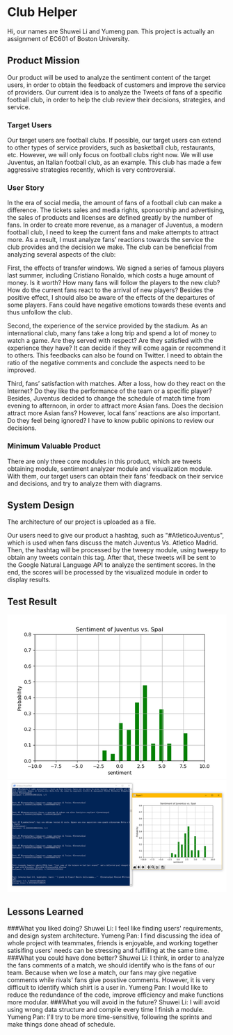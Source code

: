 # Club Helper
Hi, our names are Shuwei Li and Yumeng pan. This project is actually an assignment of EC601 of Boston University. 

## Product Mission
Our product will be used to analyze the sentiment content of the target users, in order to obtain the feedback of customers and improve the service of providers. Our current idea is to analyze the Tweets of fans of a specific football club, in order to help the club review their decisions, strategies, and service.

### Target Users
Our target users are football clubs. If possible, our target users can extend to other types of service providers, such as basketball club, restaurants, etc. However, we will only focus on football clubs right now. We will use Juventus, an Italian football club, as an example. This club has made a few aggressive strategies recently, which is very controversial.

### User Story
In the era of social media, the amount of fans of a football club can make a difference. The tickets sales and media rights, sponsorship and advertising, the sales of products and licenses are defined greatly by the number of fans. In order to create more revenue, as a manager of Juventus, a modern football club, I need to keep the current fans and make attempts to attract more. As a result, I must analyze fans’ reactions towards the service the club provides and the decision we make. The club can be beneficial from analyzing several aspects of the club:

First, the effects of transfer windows.  We signed a series of famous players last summer, including Cristiano Ronaldo, which costs a huge amount of money. Is it worth? How many fans will follow the players to the new club? How do the current fans react to the arrival of new players? Besides the positive effect, I should also be aware of the effects of the departures of some players. Fans could have negative emotions towards these events and thus unfollow the club.

Second, the experience of the service provided by the stadium.  As an international club, many fans take a long trip and spend a lot of money to watch a game. Are they served with respect? Are they satisfied with the experience they have? It can decide if they will come again or recommend it to others. This feedbacks can also be found on Twitter. I need to obtain the ratio of the negative comments and conclude the aspects need to be improved.

Third, fans’ satisfaction with matches. After a loss, how do they react on the Internet? Do they like the performance of the team or a specific player? Besides, Juventus decided to change the schedule of match time from evening to afternoon, in order to attract more Asian fans. Does the decision attract more Asian fans? However, local fans’ reactions are also important. Do they feel being ignored? I have to know public opinions to review our decisions. 

### Minimum Valuable Product 
There are only three core modules in this product, which are tweets obtaining module, sentiment analyzer module and visualization module. With them, our target users can obtain their fans' feedback on their service and decisions, and try to analyze them with diagrams. 

## System Design
The architecture of our project is uploaded as a file. 

Our users need to give our product a hashtag, such as "#AtleticoJuventus", which is used when fans discuss the match Juventus Vs. Atletico Madrid. Then, the hashtag will be processed by the tweepy module, using tweepy to obtain any tweets contain this tag. After that, these tweets will be sent to the Google Natural Language API to analyze the sentiment scores. In the end, the scores will be processed by the visualized module in order to display results.

## Test Result
![Image of Shuweili](https://github.com/EC601-Team15/Never-have-a-user/blob/master/Figure_1.png?raw=true)
![Image of Shuweili](https://github.com/EC601-Team15/Never-have-a-user/blob/master/result_example.png?raw=true)


## Lessons Learned
###What you liked doing?
Shuwei Li:
I feel like finding users' requirements, and design system architecture. 
Yumeng Pan:
I find discussing the idea of whole project with teammates, friends is enjoyable, and working together satisifing users' needs can be stressing and fulfilling at the same time.
###What you could have done better?
Shuwei Li:
I think, in order to analyze the fans comments of a match, we should identify who is the fans of our team. Because when we lose a match, our fans may give negative comments while rivals' fans give posstive comments. However, it is very difficult to identify which shirt is a user in. 
Yumeng Pan:
I would like to reduce the redundance of the code, improve efficiency and make functions more modular.
###What you will avoid in the future?
Shuwei Li:
I will avoid using wrong data structure and compile every time I finish a module.
Yumeng Pan:
I'll try to be more time-sensitive, following the sprints and make things done ahead of schedule.
